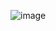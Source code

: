 ![image](https://user-images.githubusercontent.com/112502847/201547446-5532b8cc-ce36-4c8b-82fb-e7a9beb6fcf3.png)
